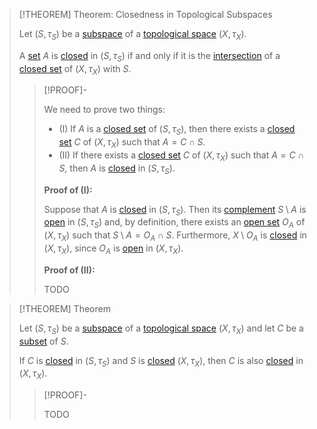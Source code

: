 >[!THEOREM] Theorem: Closedness in Topological Subspaces
>
>Let $(S, \tau_S)$ be a [subspace](Topological%20Subspace.md) of a [topological space](../Topological%20Spaces/Topological%20Space.md) $(X, \tau_X)$.
>
>A [set](../../Set%20Theory/Set.md) $A$ is [closed](../Topological%20Spaces/Closed%20Subset.md) in $(S, \tau_S)$ if and only if it is the [intersection](../../Set%20Theory/Operations%20with%20Sets/Intersection.md) of a [closed set](../Topological%20Spaces/Closed%20Subset.md) of $(X, \tau_X)$ with $S$.
>
>>[!PROOF]-
>>
>>We need to prove two things:
>>- (I) If $A$ is a [closed set](../Topological%20Spaces/Closed%20Subset.md) of $(S, \tau_S)$, then there exists a [closed set](../Topological%20Spaces/Closed%20Subset.md) $C$ of $(X, \tau_X)$ such that $A = C \cap S$.
>>- (II) If there exists a [closed set](../Topological%20Spaces/Closed%20Subset.md) $C$ of $(X, \tau_X)$ such that $A = C \cap S$, then $A$ is [closed](../Topological%20Spaces/Closed%20Subset.md) in $(S, \tau_S)$.
>>
>>**Proof of (I):**
>>
>>Suppose that $A$ is [closed](../Topological%20Spaces/Closed%20Subset.md) in $(S, \tau_S)$. Then its [complement](../../Set%20Theory/Complement.md) $S \setminus A$ is [open](../Topological%20Spaces/Open%20Subset.md) in $(S, \tau_S)$ and, by definition, there exists an [open set](../Topological%20Spaces/Open%20Subset.md) $O_A$ of $(X, \tau_X)$ such that $S \setminus A = O_A \cap S$. Furthermore, $X \setminus O_A$ is [closed](../Topological%20Spaces/Closed%20Subset.md) in $(X, \tau_X)$, since $O_A$ is [open](../Topological%20Spaces/Open%20Subset.md) in $(X, \tau_X)$.
>>
>>**Proof of (II):**
>>
>>TODO
>>
>

>[!THEOREM] Theorem
>
>Let $(S, \tau_S)$ be a [subspace](Topological%20Subspace.md) of a [topological space](../Topological%20Spaces/Topological%20Space.md) $(X, \tau_X)$ and let $C$ be a [subset](../../Set%20Theory/Subset.md) of $S$.
>
>If $C$ is [closed](../Topological%20Spaces/Closed%20Subset.md) in $(S, \tau_S)$ and $S$ is [closed](../Topological%20Spaces/Closed%20Subset.md) $(X, \tau_X)$, then $C$ is also [closed](../Topological%20Spaces/Closed%20Subset.md) in $(X, \tau_X)$.
>
>>[!PROOF]-
>>
>>TODO
>>
>